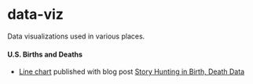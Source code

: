 # data-viz

Data visualizations used in various places.

#### U.S. Births and Deaths

* [Line chart](https://github.com/anthonydb/data-viz/blob/master/line-charts/births-deaths-chart.html) published with blog post [Story Hunting in Birth, Death Data](http://www.anthonydebarros.com/2010/09/07/data-analysis-births-deaths/)

